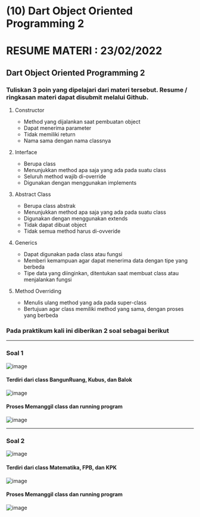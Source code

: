 # (10) Dart Object Oriented Programming 2

# RESUME MATERI : 23/02/2022

## Dart Object Oriented Programming 2

### Tuliskan 3 poin yang dipelajari dari materi tersebut. Resume / ringkasan materi dapat disubmit melalui Github.

1. Constructor
   - Method yang dijalankan saat pembuatan object
   - Dapat menerima parameter
   - Tidak memiliki return
   - Nama sama dengan nama classnya
  
2. Interface
   - Berupa class
   - Menunjukkan method apa saja yang ada pada suatu class
   - Seluruh method wajib di-override
   - Digunakan dengan menggunakan implements
  
3. Abstract Class
   - Berupa class abstrak
   - Menunjukkan method apa saja yang ada pada suatu class
   - Digunakan dengan menggunakan extends
   - Tidak dapat dibuat object
   - Tidak semua method harus di-ovveride
  
4. Generics
   - Dapat digunakan pada class atau fungsi
   - Memberi kemampuan agar dapat menerima data dengan tipe yang berbeda
   - Tipe data yang diinginkan, ditentukan saat membuat class atau menjalankan fungsi
  
5. Method Overriding
   - Menulis ulang method yang ada pada super-class
   - Bertujuan agar class memiliki method yang sama, dengan proses yang berbeda


### Pada praktikum kali ini diberikan 2 soal sebagai berikut
---
### Soal 1

![image](/10_Dart%20Object%20Oriented%20Programming%202/screenshots/task1_1.png)

#### Terdiri dari class BangunRuang, Kubus, dan Balok
![image](/10_Dart%20Object%20Oriented%20Programming%202/screenshots/task1_2.png)

#### Proses Memanggil class dan running program
![image](/10_Dart%20Object%20Oriented%20Programming%202/screenshots/task1_3.png)

---
### Soal 2
![image](/10_Dart%20Object%20Oriented%20Programming%202/screenshots/task2_1.png)

#### Terdiri dari class Matematika, FPB, dan KPK
![image](/10_Dart%20Object%20Oriented%20Programming%202/screenshots/task2_2.png)

#### Proses Memanggil class dan running program
![image](/10_Dart%20Object%20Oriented%20Programming%202/screenshots/task2_3.png)